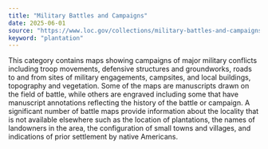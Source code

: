 ```yaml
---
title: "Military Battles and Campaigns"
date: 2025-06-01
source: "https://www.loc.gov/collections/military-battles-and-campaigns/about-this-collection/"
keyword: "plantation"
---
```


This category contains maps showing campaigns of major military conflicts including troop movements, defensive structures and groundworks, roads to and from sites of military engagements, campsites, and local buildings, topography and vegetation. Some of the maps are manuscripts drawn on the field of battle, while others are engraved including some that have manuscript annotations reflecting the history of the battle or campaign. A significant number of battle maps provide information about the locality that is not available elsewhere such as the location of plantations, the names of landowners in the area, the configuration of small towns and villages, and indications of prior settlement by native Americans.

